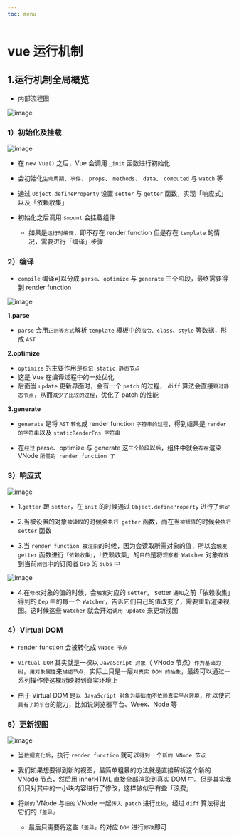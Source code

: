 ```yaml
---
toc: menu
---
```


# vue 运行机制

## 1.运行机制全局概览

- 内部流程图

![image](images/frame/10.png)

### 1）初始化及挂载

![image](images/frame/11.png)

- 在 `new Vue()` 之后，Vue 会调用 `_init` 函数进行初始化

- 会初始化`生命周期`、`事件`、 `props`、 `methods`、 `data`、 `computed` 与 `watch` 等

- 通过 `Object.defineProperty` 设置 `setter` 与 `getter` 函数，实现「响应式」以及「依赖收集」

- 初始化之后调用 `$mount` 会挂载组件
  - 如果是`运行时编译`，即不存在 render function 但是存在 `template` 的情况，需要进行「编译」步骤

### 2）编译

- `compile` 编译可以分成 `parse`、`optimize` 与 `generate` 三个阶段，最终需要得到 render function

![image](images/frame/12.png)

**1.parse**

- `parse` 会用`正则等方式`解析 `template` 模板中的`指令、class、style` 等数据，形成 `AST`

**2.optimize**

- `optimize` 的主要作用是`标记 static 静态节点`
- 这是 Vue 在编译过程中的一处优化
- 后面当 `update` 更新界面时，会有一个 `patch` 的过程， `diff` 算法会直接`跳过静态节点`，从而`减少了比较的过程`，优化了 patch 的性能

**3.generate**

- `generate` 是将 `AST` `转化`成 render function `字符串的过程`，得到结果是 `render 的字符串`以及 `staticRenderFns 字符串`

- 在`经过` parse、optimize 与 generate 这`三个阶段`以`后`，组件中就会`存在`渲染 VNode `所需的 render function 了`

### 3）响应式

![image](images/frame/13.png)

- 1.`getter` 跟 `setter`，在 `init` 的时候通过 `Object.defineProperty` 进行了`绑定`

- 2.当被设置的对象`被读取`的时候会`执行 getter` 函数，而在当`被赋值`的时候会`执行 setter` 函数

- 3.当 `render function 被渲染`的时候，因为会读取所需对象的值，所以会`触发 getter` 函数进行`「依赖收集」`，「依赖收集」的`目的`是将`观察者 Watcher` 对象`存放`到当前`闭包`中的订阅者 `Dep` 的 `subs` 中

![image](images/frame/14.png)

- 4.在`修改`对象的值的时候，会`触发`对应的 `setter`， setter `通知`之前「依赖收集」得到的 `Dep` 中的每一个 `Watcher`，告诉它们自己的值改变了，需要重新渲染视图。这时候这些 `Watcher` 就会开始`调用 update` 来更新视图

### 4）Virtual DOM

- render function 会被转化成 `VNode 节点`

- `Virtual DOM` 其实就是一棵以 `JavaScript 对象`（ VNode 节点）`作为基础的树`，`用对象属性`来`描述节点`，实际上只是一层`对真实 DOM 的抽象`，最终可以通过一系列操作使这棵树映射到真实环境上

- 由于 Virtual DOM 是`以 JavaScript 对象为基础`而`不依赖真实平台环境`，所以使它`具有了跨平台`的能力，比如说浏览器平台、Weex、Node 等

### 5）更新视图

![image](images/frame/15.png)

- 当`数据变化后`，执行 `render function` 就可以`得到`一个`新的 VNode 节点`

- 我们如果想要得到新的视图，最简单粗暴的方法就是直接解析这个新的 VNode 节点，然后用 innerHTML 直接全部渲染到真实 DOM 中。但是其实我们只对其中的一小块内容进行了修改，这样做似乎有些「浪费」

- 将`新的` VNode 与`旧的` VNode 一起`传入 patch` 进行`比较`，经过 `diff` 算法得出它们的`「差异」`
  - 最后只需要将这些`「差异」`的对应 `DOM` 进行`修改`即可
